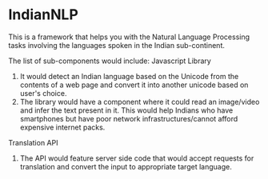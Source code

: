 # IndianNLP
This is a framework that helps you with the Natural Language Processing tasks involving the languages spoken in the Indian sub-continent.

The list of sub-components would include:
Javascript Library
  1. It would detect an Indian language based on the Unicode from the contents of a web page and convert it into another unicode based on user's choice.
  2. The library would have a component where it could read an image/video and infer the text present in it. This would help Indians who have smartphones but have poor network infrastructures/cannot afford expensive internet packs.

Translation API
  1. The API would feature server side code that would accept requests for translation and convert the input to appropriate target language.
